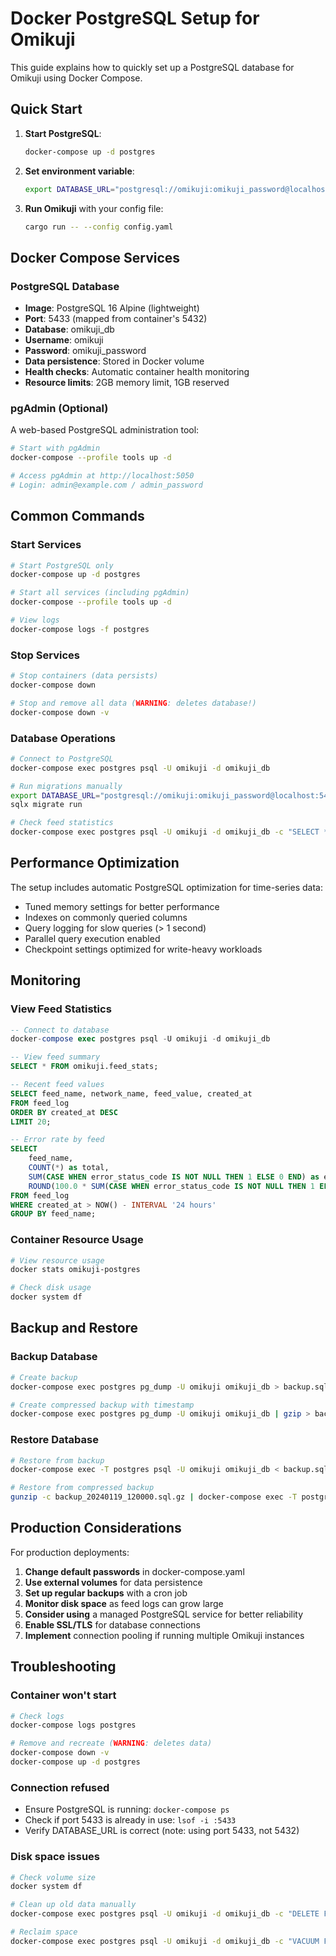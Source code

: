 # Docker PostgreSQL Setup for Omikuji

This guide explains how to quickly set up a PostgreSQL database for Omikuji using Docker Compose.

## Quick Start

1. **Start PostgreSQL**:
   ```bash
   docker-compose up -d postgres
   ```

2. **Set environment variable**:
   ```bash
   export DATABASE_URL="postgresql://omikuji:omikuji_password@localhost:5433/omikuji_db"
   ```

3. **Run Omikuji** with your config file:
   ```bash
   cargo run -- --config config.yaml
   ```

## Docker Compose Services

### PostgreSQL Database

- **Image**: PostgreSQL 16 Alpine (lightweight)
- **Port**: 5433 (mapped from container's 5432)
- **Database**: omikuji_db
- **Username**: omikuji
- **Password**: omikuji_password
- **Data persistence**: Stored in Docker volume
- **Health checks**: Automatic container health monitoring
- **Resource limits**: 2GB memory limit, 1GB reserved

### pgAdmin (Optional)

A web-based PostgreSQL administration tool:

```bash
# Start with pgAdmin
docker-compose --profile tools up -d

# Access pgAdmin at http://localhost:5050
# Login: admin@example.com / admin_password
```

## Common Commands

### Start Services
```bash
# Start PostgreSQL only
docker-compose up -d postgres

# Start all services (including pgAdmin)
docker-compose --profile tools up -d

# View logs
docker-compose logs -f postgres
```

### Stop Services
```bash
# Stop containers (data persists)
docker-compose down

# Stop and remove all data (WARNING: deletes database!)
docker-compose down -v
```

### Database Operations
```bash
# Connect to PostgreSQL
docker-compose exec postgres psql -U omikuji -d omikuji_db

# Run migrations manually
export DATABASE_URL="postgresql://omikuji:omikuji_password@localhost:5433/omikuji_db"
sqlx migrate run

# Check feed statistics
docker-compose exec postgres psql -U omikuji -d omikuji_db -c "SELECT * FROM omikuji.feed_stats;"
```

## Performance Optimization

The setup includes automatic PostgreSQL optimization for time-series data:

- Tuned memory settings for better performance
- Indexes on commonly queried columns
- Query logging for slow queries (> 1 second)
- Parallel query execution enabled
- Checkpoint settings optimized for write-heavy workloads

## Monitoring

### View Feed Statistics
```sql
-- Connect to database
docker-compose exec postgres psql -U omikuji -d omikuji_db

-- View feed summary
SELECT * FROM omikuji.feed_stats;

-- Recent feed values
SELECT feed_name, network_name, feed_value, created_at 
FROM feed_log 
ORDER BY created_at DESC 
LIMIT 20;

-- Error rate by feed
SELECT 
    feed_name,
    COUNT(*) as total,
    SUM(CASE WHEN error_status_code IS NOT NULL THEN 1 ELSE 0 END) as errors,
    ROUND(100.0 * SUM(CASE WHEN error_status_code IS NOT NULL THEN 1 ELSE 0 END) / COUNT(*), 2) as error_rate
FROM feed_log
WHERE created_at > NOW() - INTERVAL '24 hours'
GROUP BY feed_name;
```

### Container Resource Usage
```bash
# View resource usage
docker stats omikuji-postgres

# Check disk usage
docker system df
```

## Backup and Restore

### Backup Database
```bash
# Create backup
docker-compose exec postgres pg_dump -U omikuji omikuji_db > backup.sql

# Create compressed backup with timestamp
docker-compose exec postgres pg_dump -U omikuji omikuji_db | gzip > backup_$(date +%Y%m%d_%H%M%S).sql.gz
```

### Restore Database
```bash
# Restore from backup
docker-compose exec -T postgres psql -U omikuji omikuji_db < backup.sql

# Restore from compressed backup
gunzip -c backup_20240119_120000.sql.gz | docker-compose exec -T postgres psql -U omikuji omikuji_db
```

## Production Considerations

For production deployments:

1. **Change default passwords** in docker-compose.yaml
2. **Use external volumes** for data persistence
3. **Set up regular backups** with a cron job
4. **Monitor disk space** as feed logs can grow large
5. **Consider using** a managed PostgreSQL service for better reliability
6. **Enable SSL/TLS** for database connections
7. **Implement** connection pooling if running multiple Omikuji instances

## Troubleshooting

### Container won't start
```bash
# Check logs
docker-compose logs postgres

# Remove and recreate (WARNING: deletes data)
docker-compose down -v
docker-compose up -d postgres
```

### Connection refused
- Ensure PostgreSQL is running: `docker-compose ps`
- Check if port 5433 is already in use: `lsof -i :5433`
- Verify DATABASE_URL is correct (note: using port 5433, not 5432)

### Disk space issues
```bash
# Check volume size
docker system df

# Clean up old data manually
docker-compose exec postgres psql -U omikuji -d omikuji_db -c "DELETE FROM feed_log WHERE created_at < NOW() - INTERVAL '30 days';"

# Reclaim space
docker-compose exec postgres psql -U omikuji -d omikuji_db -c "VACUUM FULL feed_log;"
```